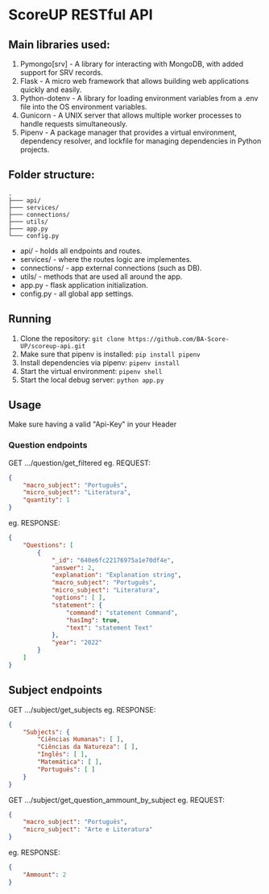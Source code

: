 # ScoreUP RESTful API 
## Main libraries used:
1. Pymongo[srv] - A library for interacting with MongoDB, with added support for SRV records.
2. Flask - A micro web framework that allows building web applications quickly and easily.
3. Python-dotenv - A library for loading environment variables from a .env file into the OS environment variables.
4. Gunicorn - A UNIX server that allows multiple worker processes to handle requests simultaneously.
5. Pipenv - A package manager that provides a virtual environment, dependency resolver, and lockfile for managing dependencies in Python projects.

## Folder structure:
```
.
├─── api/
├─── services/
├─── connections/
├─── utils/
├─── app.py
└─── config.py
```
* api/ - holds all endpoints and routes.
* services/ - where the routes logic are implementes.
* connections/ - app external connections (such as DB).
* utils/ - methods that are used all around the app.
* app.py - flask application initialization.
* config.py - all global app settings.

## Running 
1. Clone the repository: ```git clone https://github.com/BA-Score-UP/scoreup-api.git```
2. Make sure that pipenv is installed: ```pip install pipenv```
3. Install dependencies via pipenv: ```pipenv install```
3. Start the virtual environment: ```pipenv shell```
4. Start the local debug server: ```python app.py```

## Usage
Make sure having a valid "Api-Key" in your Header
### Question endpoints
GET .../question/get_filtered
eg. REQUEST:
```json
{
    "macro_subject": "Português",
    "micro_subject": "Literatura",
    "quantity": 1
}
```
eg. RESPONSE:
```json
{
    "Questions": [
        {
            "_id": "640e6fc22176975a1e70df4e",
            "answer": 2,
            "explanation": "Explanation string",
            "macro_subject": "Português",
            "micro_subject": "Literatura",
            "options": [ ],
            "statement": {
                "command": "statement Command",
                "hasImg": true,
                "text": "statement Text"
            },
            "year": "2022"
        }
    ]
}
```
## Subject endpoints
GET .../subject/get_subjects
eg. RESPONSE:
```json
{
    "Subjects": {
        "Ciências Humanas": [ ],
        "Ciências da Natureza": [ ],
        "Inglês": [ ],
        "Matemática": [ ],
        "Português": [ ]
    }
}
```
GET .../subject/get_question_ammount_by_subject
eg. REQUEST:
```json
{
    "macro_subject": "Português",
    "micro_subject": "Arte e Literatura"
}
```
eg. RESPONSE:
```json
{
    "Ammount": 2
}
```

